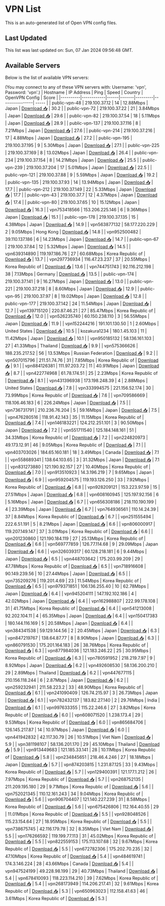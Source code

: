 # VPN List

This is an auto-generated list of Open VPN config files.

## Last Updated

This list was last updated on: Sun, 07 Jan 2024 09:56:48 GMT.

## Available Servers

Below is the list of available VPN servers:

(You may connect to any of these VPN servers with: Username: 'vpn', Password: 'vpn'.)
| Hostname | IP Address | Ping | Speed | Country | OpenVPN Config | Score |
|----------|------------|------|-------|---------|----------------| ----- |
| public-vpn-48 | 219.100.37.12 | 14 | 12.88Mbps | Japan | [Download 📥](./configs/server_0_JP.ovpn) | 30.2 |
| public-vpn-72 | 219.100.37.22 | 21 | 3.84Mbps | Japan | [Download 📥](./configs/server_1_JP.ovpn) | 29.6 |
| public-vpn-82 | 219.100.37.54 | 18 | 5.11Mbps | Japan | [Download 📥](./configs/server_2_JP.ovpn) | 28.9 |
| public-vpn-137 | 219.100.37.116 | 8 | 7.21Mbps | Japan | [Download 📥](./configs/server_3_JP.ovpn) | 27.6 |
| public-vpn-214 | 219.100.37.216 | 17 | 4.88Mbps | Japan | [Download 📥](./configs/server_4_JP.ovpn) | 27.2 |
| public-vpn-195 | 219.100.37.195 | 9 | 5.30Mbps | Japan | [Download 📥](./configs/server_5_JP.ovpn) | 27.1 |
| public-vpn-225 | 219.100.37.169 | 8 | 13.02Mbps | Japan | [Download 📥](./configs/server_6_JP.ovpn) | 26.4 |
| public-vpn-234 | 219.100.37.154 | 8 | 14.21Mbps | Japan | [Download 📥](./configs/server_7_JP.ovpn) | 25.5 |
| public-vpn-239 | 219.100.37.204 | 17 | 5.01Mbps | Japan | [Download 📥](./configs/server_8_JP.ovpn) | 22.5 |
| public-vpn-121 | 219.100.37.88 | 9 | 5.59Mbps | Japan | [Download 📥](./configs/server_9_JP.ovpn) | 19.2 |
| public-vpn-135 | 219.100.37.93 | 14 | 13.94Mbps | Japan | [Download 📥](./configs/server_10_JP.ovpn) | 17.7 |
| public-vpn-212 | 219.100.37.149 | 22 | 5.33Mbps | Japan | [Download 📥](./configs/server_11_JP.ovpn) | 17.7 |
| public-vpn-43 | 219.100.37.7 | 12 | 4.37Mbps | Japan | [Download 📥](./configs/server_12_JP.ovpn) | 17.4 |
| public-vpn-80 | 219.100.37.65 | 10 | 15.12Mbps | Japan | [Download 📥](./configs/server_13_JP.ovpn) | 16.3 |
| vpn753418566 | 153.206.225.146 | 6 | 9.36Mbps | Japan | [Download 📥](./configs/server_14_JP.ovpn) | 15.1 |
| public-vpn-178 | 219.100.37.135 | 15 | 4.38Mbps | Japan | [Download 📥](./configs/server_15_JP.ovpn) | 14.9 |
| vpn563877132 | 58.177.220.229 | 2 | 9.05Mbps | Hong Kong | [Download 📥](./configs/server_16_HK.ovpn) | 14.8 |
| vpn952500482 | 39.110.137.186 | 6 | 14.23Mbps | Japan | [Download 📥](./configs/server_17_JP.ovpn) | 14.7 |
| public-vpn-67 | 219.100.37.84 | 12 | 5.32Mbps | Japan | [Download 📥](./configs/server_18_JP.ovpn) | 14.5 |
| vpn639314890 | 119.197.186.76 | 27 | 60.68Mbps | Korea Republic of | [Download 📥](./configs/server_19_KR.ovpn) | 13.7 |
| vpn297736934 | 116.47.23.237 | 37 | 20.55Mbps | Korea Republic of | [Download 📥](./configs/server_20_KR.ovpn) | 13.6 |
| vpn744751743 | 92.116.212.198 | 38 | 7.13Mbps | Germany | [Download 📥](./configs/server_21_DE.ovpn) | 13.5 |
| public-vpn-174 | 219.100.37.141 | 9 | 16.27Mbps | Japan | [Download 📥](./configs/server_22_JP.ovpn) | 13.0 |
| public-vpn-221 | 219.100.37.218 | 8 | 8.60Mbps | Japan | [Download 📥](./configs/server_23_JP.ovpn) | 12.9 |
| public-vpn-95 | 219.100.37.97 | 8 | 19.02Mbps | Japan | [Download 📥](./configs/server_24_JP.ovpn) | 12.8 |
| public-vpn-177 | 219.100.37.142 | 24 | 11.54Mbps | Japan | [Download 📥](./configs/server_25_JP.ovpn) | 12.7 |
| vpn139715120 | 220.87.46.21 | 27 | 85.47Mbps | Korea Republic of | [Download 📥](./configs/server_26_KR.ovpn) | 12.0 |
| vpn526235740 | 60.150.238.110 | 3 | 56.55Mbps | Japan | [Download 📥](./configs/server_27_JP.ovpn) | 11.9 |
| vpn152244216 | 191.101.130.50 | 1 | 2.60Mbps | United States | [Download 📥](./configs/server_28_US.ovpn) | 10.5 |
| kozakura1234 | 180.1.45.103 | 11 | 11.42Mbps | Japan | [Download 📥](./configs/server_29_JP.ovpn) | 10.1 |
| vpn950185132 | 58.136.161.103 | 27 | 41.33Mbps | Thailand | [Download 📥](./configs/server_30_TH.ovpn) | 9.9 |
| vpn575366626 | 188.235.217.52 | 56 | 13.53Mbps | Russian Federation | [Download 📥](./configs/server_31_RU.ovpn) | 9.2 |
| vpn507015796 | 211.51.74.76 | 31 | 7.85Mbps | Korea Republic of | [Download 📥](./configs/server_32_KR.ovpn) | 9.1 |
| vpn884126381 | 111.97.203.72 | 11 | 40.91Mbps | Japan | [Download 📥](./configs/server_33_JP.ovpn) | 8.7 |
| vpn422774968 | 61.78.174.51 | 25 | 2.23Mbps | Korea Republic of | [Download 📥](./configs/server_34_KR.ovpn) | 8.1 |
| vpn431396938 | 173.198.248.39 | 4 | 2.88Mbps | United States | [Download 📥](./configs/server_35_US.ovpn) | 7.8 |
| vpn333994575 | 221.156.52.174 | 30 | 73.99Mbps | Korea Republic of | [Download 📥](./configs/server_36_KR.ovpn) | 7.6 |
| vpn709586669 | 118.106.46.183 | 6 | 226.24Mbps | Japan | [Download 📥](./configs/server_37_JP.ovpn) | 7.5 |
| vpn736731791 | 210.236.76.204 | 5 | 59.16Mbps | Japan | [Download 📥](./configs/server_38_JP.ovpn) | 7.5 |
| vpn476280516 | 118.91.42.143 | 35 | 11.15Mbps | Korea Republic of | [Download 📥](./configs/server_39_KR.ovpn) | 7.4 |
| vpn146183221 | 124.212.251.101 | 3 | 90.50Mbps | Japan | [Download 📥](./configs/server_40_JP.ovpn) | 7.2 |
| vpn551711540 | 125.184.148.161 | 51 | 34.33Mbps | Korea Republic of | [Download 📥](./configs/server_41_KR.ovpn) | 7.2 |
| vpn224820973 | 49.173.12.91 | 46 | 9.05Mbps | Korea Republic of | [Download 📥](./configs/server_42_KR.ovpn) | 7.1 |
| vpn403703026 | 184.65.160.181 | 18 | 3.49Mbps | Canada | [Download 📥](./configs/server_43_CA.ovpn) | 7.1 |
| vpn558689341 | 138.64.103.65 | 3 | 31.32Mbps | Japan | [Download 📥](./configs/server_44_JP.ovpn) | 7.1 |
| vpn831273880 | 121.190.92.157 | 27 | 10.40Mbps | Korea Republic of | [Download 📥](./configs/server_45_KR.ovpn) | 7.0 |
| vpn913510923 | 14.3.196.219 | 7 | 9.65Mbps | Japan | [Download 📥](./configs/server_46_JP.ovpn) | 6.9 |
| vpn959204575 | 119.193.126.250 | 33 | 7.92Mbps | Korea Republic of | [Download 📥](./configs/server_47_KR.ovpn) | 6.8 |
| vpn928209121 | 153.223.97.59 | 15 | 27.51Mbps | Japan | [Download 📥](./configs/server_48_JP.ovpn) | 6.8 |
| vpn608160945 | 125.197.92.156 | 6 | 5.16Mbps | Japan | [Download 📥](./configs/server_49_JP.ovpn) | 6.7 |
| vpn656308186 | 218.110.190.199 | 4 | 23.39Mbps | Japan | [Download 📥](./configs/server_50_JP.ovpn) | 6.7 |
| vpn764936561 | 110.14.24.39 | 37 | 8.84Mbps | Korea Republic of | [Download 📥](./configs/server_51_KR.ovpn) | 6.7 |
| vpn251555494 | 222.6.51.191 | 5 | 8.21Mbps | Japan | [Download 📥](./configs/server_52_JP.ovpn) | 6.6 |
| vpn806000917 | 119.207.149.147 | 37 | 3.01Mbps | Korea Republic of | [Download 📥](./configs/server_53_KR.ovpn) | 6.6 |
| vpn201230860 | 121.190.184.119 | 27 | 25.13Mbps | Korea Republic of | [Download 📥](./configs/server_54_KR.ovpn) | 6.6 |
| vpn569777859 | 126.77.114.68 | 9 | 29.09Mbps | Japan | [Download 📥](./configs/server_55_JP.ovpn) | 6.6 |
| vpn326039317 | 60.128.218.181 | 6 | 9.44Mbps | Japan | [Download 📥](./configs/server_56_JP.ovpn) | 6.5 |
| vpn448703642 | 175.203.99.209 | 29 | 47.78Mbps | Korea Republic of | [Download 📥](./configs/server_57_KR.ovpn) | 6.5 |
| vpn718916608 | 90.149.239.56 | 10 | 27.44Mbps | Japan | [Download 📥](./configs/server_58_JP.ovpn) | 6.5 |
| vpn735209276 | 119.201.4.69 | 23 | 11.54Mbps | Korea Republic of | [Download 📥](./configs/server_59_KR.ovpn) | 6.5 |
| vpn979371851 | 106.136.255.40 | 10 | 62.78Mbps | Japan | [Download 📥](./configs/server_60_JP.ovpn) | 6.4 |
| vpn945204111 | 147.192.102.186 | 4 | 42.02Mbps | Japan | [Download 📥](./configs/server_61_JP.ovpn) | 6.4 |
| vpn162988807 | 222.99.178.108 | 31 | 41.75Mbps | Korea Republic of | [Download 📥](./configs/server_62_KR.ovpn) | 6.4 |
| vpn541213008 | 92.202.104.11 | 4 | 65.35Mbps | Japan | [Download 📥](./configs/server_63_JP.ovpn) | 6.4 |
| vpn150417383 | 180.144.116.169 | 5 | 20.58Mbps | Japan | [Download 📥](./configs/server_64_JP.ovpn) | 6.4 |
| vpn384341538 | 59.129.144.56 | 2 | 20.45Mbps | Japan | [Download 📥](./configs/server_65_JP.ovpn) | 6.3 |
| vpn847219767 | 138.64.87.77 | 8 | 8.90Mbps | Japan | [Download 📥](./configs/server_66_JP.ovpn) | 6.3 |
| vpn860791530 | 175.201.164.183 | 26 | 38.76Mbps | Korea Republic of | [Download 📥](./configs/server_67_KR.ovpn) | 6.3 |
| vpn877984036 | 121.183.246.22 | 25 | 30.95Mbps | Korea Republic of | [Download 📥](./configs/server_68_KR.ovpn) | 6.3 |
| vpn780591952 | 218.219.7.97 | 9 | 8.92Mbps | Japan | [Download 📥](./configs/server_69_JP.ovpn) | 6.2 |
| vpn492608530 | 58.136.200.210 | 29 | 2.89Mbps | Thailand | [Download 📥](./configs/server_70_TH.ovpn) | 6.2 |
| vpn447677115 | 210.156.118.244 | 6 | 2.87Mbps | Japan | [Download 📥](./configs/server_71_JP.ovpn) | 6.2 |
| vpn259232941 | 211.58.223.2 | 33 | 48.90Mbps | Korea Republic of | [Download 📥](./configs/server_72_KR.ovpn) | 6.1 |
| vpn241090409 | 126.74.215.97 | 3 | 26.73Mbps | Japan | [Download 📥](./configs/server_73_JP.ovpn) | 6.1 |
| vpn782432137 | 183.82.27.140 | 2 | 29.76Mbps | India | [Download 📥](./configs/server_74_IN.ovpn) | 6.1 |
| vpn997633355 | 115.22.246.6 | 27 | 3.82Mbps | Korea Republic of | [Download 📥](./configs/server_75_KR.ovpn) | 6.0 |
| vpn608071520 | 1.238.173.4 | 29 | 9.53Mbps | Korea Republic of | [Download 📥](./configs/server_76_KR.ovpn) | 6.0 |
| vpn865684706 | 126.145.217.87 | 14 | 10.97Mbps | Japan | [Download 📥](./configs/server_77_JP.ovpn) | 6.0 |
| vpn441942832 | 42.117.30.79 | 26 | 10.51Mbps | Viet Nam | [Download 📥](./configs/server_78_VN.ovpn) | 5.9 |
| vpn381198107 | 58.136.201.170 | 29 | 45.10Mbps | Thailand | [Download 📥](./configs/server_79_TH.ovpn) | 5.9 |
| vpn913449683 | 121.185.33.141 | 28 | 10.11Mbps | Korea Republic of | [Download 📥](./configs/server_80_KR.ovpn) | 5.8 |
| vpn234845651 | 218.46.4.246 | 27 | 18.18Mbps | Japan | [Download 📥](./configs/server_81_JP.ovpn) | 5.7 |
| vpn874203815 | 1.231.87.125 | 33 | 9.43Mbps | Korea Republic of | [Download 📥](./configs/server_82_KR.ovpn) | 5.7 |
| vpn129400391 | 121.177.1.212 | 26 | 7.97Mbps | Korea Republic of | [Download 📥](./configs/server_83_KR.ovpn) | 5.7 |
| vpn268752135 | 211.209.195.180 | 29 | 9.71Mbps | Korea Republic of | [Download 📥](./configs/server_84_KR.ovpn) | 5.6 |
| vpn752021345 | 110.12.161.243 | 34 | 9.04Mbps | Korea Republic of | [Download 📥](./configs/server_85_KR.ovpn) | 5.6 |
| vpn906704407 | 121.140.227.239 | 31 | 8.58Mbps | Korea Republic of | [Download 📥](./configs/server_86_KR.ovpn) | 5.6 |
| vpn675426806 | 112.164.40.55 | 29 | 11.01Mbps | Korea Republic of | [Download 📥](./configs/server_87_KR.ovpn) | 5.5 |
| vpn928048526 | 115.23.154.64 | 27 | 18.95Mbps | Korea Republic of | [Download 📥](./configs/server_88_KR.ovpn) | 5.5 |
| vpn738675745 | 42.116.179.78 | 32 | 8.35Mbps | Viet Nam | [Download 📥](./configs/server_89_VN.ovpn) | 5.5 |
| vpn176266592 | 119.199.77.113 | 31 | 45.02Mbps | Korea Republic of | [Download 📥](./configs/server_90_KR.ovpn) | 5.5 |
| vpn822559153 | 175.113.107.68 | 32 | 9.67Mbps | Korea Republic of | [Download 📥](./configs/server_91_KR.ovpn) | 5.5 |
| vpn672782306 | 175.202.70.235 | 32 | 47.10Mbps | Korea Republic of | [Download 📥](./configs/server_92_KR.ovpn) | 5.4 |
| vpn484619741 | 174.3.146.224 | 28 | 43.66Mbps | Canada | [Download 📥](./configs/server_93_CA.ovpn) | 5.4 |
| vpn947524199 | 49.228.98.199 | 29 | 40.73Mbps | Thailand | [Download 📥](./configs/server_94_TH.ovpn) | 5.4 |
| vpn678410093 | 118.223.114.210 | 39 | 7.62Mbps | Korea Republic of | [Download 📥](./configs/server_95_KR.ovpn) | 5.4 |
| vpn268173949 | 114.206.217.41 | 32 | 9.61Mbps | Korea Republic of | [Download 📥](./configs/server_96_KR.ovpn) | 5.3 |
| vpn650963023 | 112.158.41.63 | 46 | 3.61Mbps | Korea Republic of | [Download 📥](./configs/server_97_KR.ovpn) | 5.3 |
